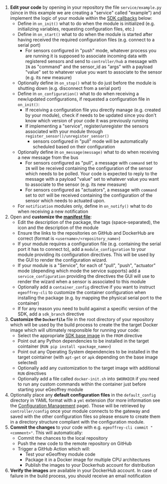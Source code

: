 
1. **Edit your code** by opening in your repository the file `service/example.py` (since in this example we are creating a "service" called "example") and implement the logic of your module within the [SDK callbacks](/sdk/classes/module/) below:
    * Define in `on_init()` what to do when the module is initialized (e.g. initializing variables, requesting configuration files, etc.)
    * Define in `on_start()` what to do when the module is started after having received the required configuration files (e.g. connect to a serial port)
        * For sensors configured in "push" mode, whatever process you are running it is supposed to associate incoming data with registered sensors and send to `controller/hub` a message with `IN` as "command" and the sensor_id as "args" with a payload "value" set to whatever value you want to associate to the sensor (e.g. its new measure)
    * Optionally define in `on_stop()` what to do just before the module is shutting down (e.g. disconnect from a serial port)
    * Define in `on_configuration()` what to do when receiving a new/updated configurations, if requested a configuration file in `on_init()`:
        * If receiving a configuration file you directly manage (e.g. created by your module), check if needs to be updated since you don't know which version of your code it was previously running
        * If implementing a "service", register/unregister the sensors associated with your module through `register_sensor()/unregister_sensor()`
            * sensors configured in "pull" mode will be automatically scheduled based on their configuration
    * Optionally define in `on_message(message)` what to do when receiving a new message from the bus
        * For sensors configured as "pull", a message with `command` set to `IN` will be received containing the configuration of the sensor which needs to be polled. Your code is expected to reply to the message with a payload "value" set to whatever value you want to associate to the sensor (e.g. its new measure)
        * For sensors configured as "actuators", a message with `command` set to `OUT` will be received containing the configuration of the sensor which needs to actuated upon. 
    * For `notification` modules only, define in `on_notify()` what to do when receiving a new notification
1. Open and **customize the [manifest file](/sdk/manifest/)**:
    * Edit the description of the package, the tags (space-separated), the icon and the description of the module
    * Ensure the links to the repositories on GitHub and DockerHub are correct (format is `<username>/<repository_name>`)
    * If your module requires a configuration file (e.g. containing the serial port it has to connect to), add a `module_configuration` to your module providing its configuration directives. This will be used by the GUI to render the configuration wizard.
    * If your module is a "Service", for each of "pull", "push", "actuator" mode (depending which mode the service supports) add a `service_configuration` providing the directives the GUI will use to render the wizard when a sensor is associated to this module
    * Optionally add a `container_config` directive if you want to instruct `egeoffrey-cli` to customize the container configuration when installing the package (e.g. by mapping the physical serial port to the container)
    * If for any reason you need to build against a specific version of the SDK, add a `sdk_branch` directive
1. **Customize the `Dockerfile`** file in the root directory of your repository which will be used by the build process to create the the target Docker image which will ultimately responsible for running your code:
    * Select the appropriate [SDK base image](/sdk/use/) in the `FROM` directive
    * Point out any Python dependencies to be installed in the target cointainer (`RUN pip install <package_name>`)
    * Point out any Operating System dependencies to be installed in the target cointainer (with `apt-get` or `apk` depending on the base image selected)
    * Optionally add any customization to the target image with additional `RUN` directives
    * Optionally add a file called `docker-init.sh` into `$WORKDIR` if you need to run any custom commands within the container just before starting your eGeoffrey module
1. Optionally place any **default configuration files** in the `default_config` directory in YAML format with a `yml` extension (for more information see the [Configuration Management](/architecture/configuration/) page). Those will be retrieved by `controller/config` once your module connects to the gateway and saved with the other configuration files so please ensure to create them in a directory structure compliant with the configuration module.
1. **Commit the changes** to your code with e.g. `egeoffrey-cli commit "<comment>"`. This will automatically:
    * Commit the chances to the local repository
    * Push the new code to the remote repository on GitHub
    * Trigger a GitHub Action which will:
        * Test your eGeoffrey module code
        * Package it in a Docker image for multiple CPU architectures
        * Publish the images to your Dockerhub account for distribution
1. **Verify the images** are available in your DockerHub account. In case of failure in the build process, you should receive an email notification
